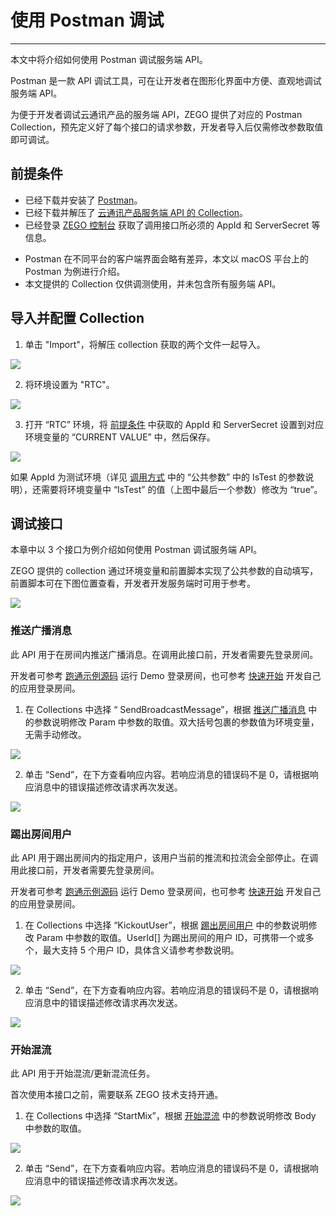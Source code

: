 # 使用 Postman 调试

- - -

本文中将介绍如何使用 Postman 调试服务端 API。

Postman 是一款 API 调试工具，可在让开发者在图形化界面中方便、直观地调试服务端 API。

为便于开发者调试云通讯产品的服务端 API，ZEGO 提供了对应的 Postman Collection，预先定义好了每个接口的请求参数，开发者导入后仅需修改参数取值即可调试。

## 前提条件

- 已经下载并安装了 [Postman](https://www.postman.com/downloads/)。
- 已经下载并解压了 [云通讯产品服务端 API 的 Collection](https://artifact-sdk.zego.im/media/files/RTC_postman_collection.zip)。
- 已经登录 <a target="_blank" href="https://console.zego.im/">ZEGO 控制台</a> 获取了调用接口所必须的 AppId 和 ServerSecret 等信息。

<Warning title="注意">


- Postman 在不同平台的客户端界面会略有差异，本文以 macOS 平台上的 Postman 为例进行介绍。
- 本文提供的 Collection 仅供调测使用，并未包含所有服务端 API。

</Warning>



## 导入并配置 Collection

1. 单击 "Import"，将解压 collection 获取的两个文件一起导入。

<Frame width="512" height="auto" caption=""><img src="https://doc-media.zego.im/sdk-doc/Pics/server_v2/postman/import.png" /></Frame>

2. 将环境设置为 "RTC"。

<Frame width="512" height="auto" caption=""><img src="https://doc-media.zego.im/sdk-doc/Pics/server_v2/postman/set_env.png" /></Frame>

3. 打开 “RTC” 环境，将 [前提条件](https://doc-zh.zego.im/article/19704#1) 中获取的 AppId 和 ServerSecret 设置到对应环境变量的 “CURRENT VALUE” 中，然后保存。

<Frame width="512" height="auto" caption=""><img src="https://doc-media.zego.im/sdk-doc/Pics/server_v2/postman/set_env_value.png" /></Frame>

<Note title="说明">


如果 AppId 为测试环境（详见 <a target="_blank" href="/real-time-video-server/api-reference/accessing-server-apis#公共请求参数">调用方式</a> 中的 “公共参数” 中的 IsTest 的参数说明），还需要将环境变量中 “IsTest” 的值（上图中最后一个参数）修改为 “true”。


</Note>




## 调试接口

本章中以 3 个接口为例介绍如何使用 Postman 调试服务端 API。

<Note title="说明">


ZEGO 提供的 collection 通过环境变量和前置脚本实现了公共参数的自动填写，前置脚本可在下图位置查看，开发者开发服务端时可用于参考。


</Note>



<Frame width="512" height="auto" caption=""><img src="https://doc-media.zego.im/sdk-doc/Pics/server_v2/postman/pre_script.png" /></Frame>

### 推送广播消息

此 API 用于在房间内推送广播消息。在调用此接口前，开发者需要先登录房间。

<Note title="说明">


开发者可参考 [跑通示例源码](/real-time-video-android-java/client-sdk/download-demo) 运行 Demo 登录房间，也可参考 [快速开始](/real-time-video-android-java/quick-start/integrating-sdk) 开发自己的应用登录房间。


</Note>



1. 在 Collections 中选择 “ SendBroadcastMessage”，根据 [推送广播消息](https://doc-zh.zego.im/article/19461) 中的参数说明修改 Param 中参数的取值。双大括号包裹的参数值为环境变量，无需手动修改。

<Frame width="512" height="auto" caption=""><img src="https://doc-media.zego.im/sdk-doc/Pics/server_v2/postman/send_broadcast_message.png" /></Frame>

2. 单击 “Send”，在下方查看响应内容。若响应消息的错误码不是 0，请根据响应消息中的错误描述修改请求再次发送。

<Frame width="512" height="auto" caption=""><img src="https://doc-media.zego.im/sdk-doc/Pics/server_v2/postman/send_broadcast_message_rsp.png" /></Frame>



### 踢出房间用户

此 API 用于踢出房间内的指定用户，该用户当前的推流和拉流会全部停止。在调用此接口前，开发者需要先登录房间。

<Note title="说明">


开发者可参考 [跑通示例源码](/real-time-video-android-java/client-sdk/download-demo) 运行 Demo 登录房间，也可参考 [快速开始](/real-time-video-android-java/quick-start/integrating-sdk) 开发自己的应用登录房间。


</Note>



1. 在 Collections 中选择 “KickoutUser”，根据 [踢出房间用户](https://doc-zh.zego.im/article/19569) 中的参数说明修改 Param 中参数的取值。UserId[] 为踢出房间的用户 ID，可携带一个或多个，最大支持 5 个用户 ID，具体含义请参考参数说明。

<Frame width="512" height="auto" caption=""><img src="https://doc-media.zego.im/sdk-doc/Pics/server_v2/postman/kickout_user.png" /></Frame>

2. 单击 “Send”，在下方查看响应内容。若响应消息的错误码不是 0，请根据响应消息中的错误描述修改请求再次发送。

<Frame width="512" height="auto" caption=""><img src="https://doc-media.zego.im/sdk-doc/Pics/server_v2/postman/kickout_user_rsp.png" /></Frame>



### 开始混流

此 API 用于开始混流/更新混流任务。

<Warning title="注意">


首次使用本接口之前，需要联系 ZEGO 技术支持开通。

</Warning>




1. 在 Collections 中选择 “StartMix”，根据 [开始混流](https://doc-zh.zego.im/article/19595) 中的参数说明修改 Body 中参数的取值。

<Frame width="512" height="auto" caption=""><img src="https://doc-media.zego.im/sdk-doc/Pics/server_v2/postman/start_mix.png" /></Frame>

2. 单击 “Send”，在下方查看响应内容。若响应消息的错误码不是 0，请根据响应消息中的错误描述修改请求再次发送。

<Frame width="512" height="auto" caption=""><img src="https://doc-media.zego.im/sdk-doc/Pics/server_v2/postman/start_mix_rsp.png" /></Frame>
